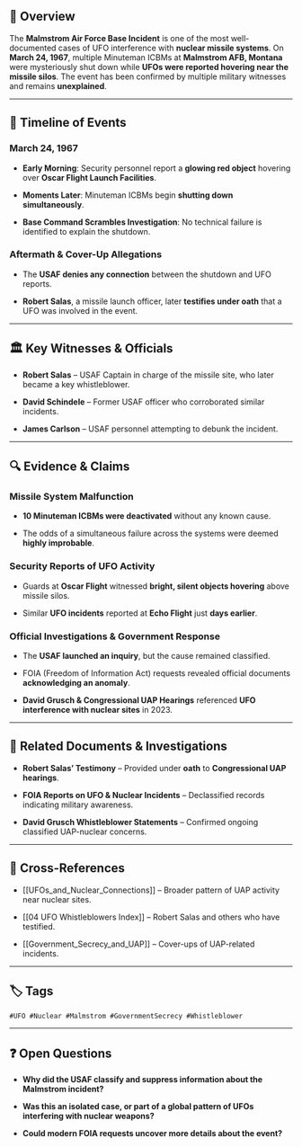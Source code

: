 ## 📌 Overview

The **Malmstrom Air Force Base Incident** is one of the most well-documented cases of UFO interference with **nuclear missile systems**. On **March 24, 1967**, multiple Minuteman ICBMs at **Malmstrom AFB, Montana** were mysteriously shut down while **UFOs were reported hovering near the missile silos**. The event has been confirmed by multiple military witnesses and remains **unexplained**.

---

## 📅 Timeline of Events

### **March 24, 1967**

- **Early Morning**: Security personnel report a **glowing red object** hovering over **Oscar Flight Launch Facilities**.
    
- **Moments Later**: Minuteman ICBMs begin **shutting down simultaneously**.
    
- **Base Command Scrambles Investigation**: No technical failure is identified to explain the shutdown.
    

### **Aftermath & Cover-Up Allegations**

- The **USAF denies any connection** between the shutdown and UFO reports.
    
- **Robert Salas**, a missile launch officer, later **testifies under oath** that a UFO was involved in the event.
    

---

## 🏛 Key Witnesses & Officials

- **Robert Salas** – USAF Captain in charge of the missile site, who later became a key whistleblower.
    
- **David Schindele** – Former USAF officer who corroborated similar incidents.
    
- **James Carlson** – USAF personnel attempting to debunk the incident.
    

---

## 🔍 Evidence & Claims

### **Missile System Malfunction**

- **10 Minuteman ICBMs were deactivated** without any known cause.
    
- The odds of a simultaneous failure across the systems were deemed **highly improbable**.
    

### **Security Reports of UFO Activity**

- Guards at **Oscar Flight** witnessed **bright, silent objects hovering** above missile silos.
    
- Similar **UFO incidents** reported at **Echo Flight** just **days earlier**.
    

### **Official Investigations & Government Response**

- The **USAF launched an inquiry**, but the cause remained classified.
    
- FOIA (Freedom of Information Act) requests revealed official documents **acknowledging an anomaly**.
    
- **David Grusch & Congressional UAP Hearings** referenced **UFO interference with nuclear sites** in 2023.
    

---

## 📜 Related Documents & Investigations

- **Robert Salas’ Testimony** – Provided under **oath** to **Congressional UAP hearings**.
    
- **FOIA Reports on UFO & Nuclear Incidents** – Declassified records indicating military awareness.
    
- **David Grusch Whistleblower Statements** – Confirmed ongoing classified UAP-nuclear concerns.
    

---

## 🔗 Cross-References

- [[UFOs_and_Nuclear_Connections]] – Broader pattern of UAP activity near nuclear sites.
    
- [[04 UFO Whistleblowers Index]] – Robert Salas and others who have testified.
    
- [[Government_Secrecy_and_UAP]] – Cover-ups of UAP-related incidents.
    

---

## 🏷 Tags

`#UFO #Nuclear #Malmstrom #GovernmentSecrecy #Whistleblower`

---

## ❓ Open Questions

- **Why did the USAF classify and suppress information about the Malmstrom incident?**
    
- **Was this an isolated case, or part of a global pattern of UFOs interfering with nuclear weapons?**
    
- **Could modern FOIA requests uncover more details about the event?**